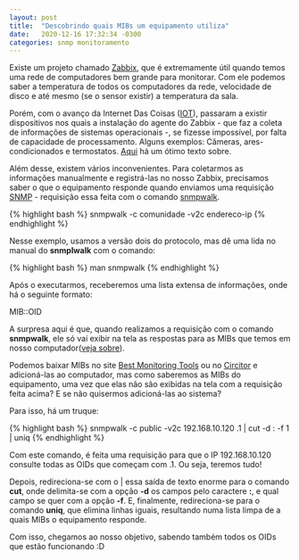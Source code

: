 ```yaml
---
layout: post
title:  "Descobrindo quais MIBs um equipamento utiliza"
date:   2020-12-16 17:32:34 -0300
categories: snmp monitoramento
---
```


Existe um projeto chamado [Zabbix], que é extremamente útil quando temos uma rede de computadores bem grande para monitorar. Com ele podemos saber a temperatura de todos os computadores da rede, velocidade de disco e até mesmo (se o sensor existir) a temperatura da sala.

Porém, com o avanço da Internet Das Coisas ([IOT]), passaram a existir dispositivos nos quais a instalação do agente do Zabbix - que faz a coleta de informações de sistemas operacionais -, se fizesse impossível, por falta de capacidade de processamento. Alguns exemplos: Câmeras, ares-condicionados e termostatos. [Aqui] há um ótimo texto sobre.

Além desse, existem vários inconvenientes. Para coletarmos as informações manualmente e registrá-las no nosso Zabbix, precisamos saber o que o equipamento responde quando enviamos uma requisição [SNMP] - requisição essa feita com o comando [snmpwalk].

{% highlight bash %}
snmpwalk -c comunidade -v2c endereco-ip
{% endhighlight %}

Nesse exemplo, usamos a versão dois do protocolo, mas dê uma lida no manual do **snmplwalk** com o comando:

{% highlight bash %}
man snmpwalk
{% endhighlight %}

Após o executarmos, receberemos uma lista extensa de informações, onde há o seguinte formato:

MIB::OID

A surpresa aqui é que, quando realizamos a requisição com o comando **snmpwalk**, ele só vai exibir na tela as respostas para as MIBs que temos em nosso computador([veja sobre]).

Podemos baixar MIBs no site [Best Monitoring Tools] ou no [Circitor] e adicioná-las ao computador, mas como saberemos as MIBs do equipamento, uma vez que elas não são exibidas na tela com a requisição feita acima? E se não quisermos adicioná-las ao sistema?

Para isso, há um truque:

{% highlight bash %}
snmpwalk -c public -v2c 192.168.10.120 .1 | cut -d : -f 1 | uniq
{% endhighlight %}

Com este comando, é feita uma requisição para que o IP 192.168.10.120 consulte todas as OIDs que começam com .1. Ou seja, teremos tudo!

Depois, redireciona-se com o | essa saída de texto enorme para o comando **cut**, onde delimita-se com a opção **-d** os campos pelo caractere **:**, e qual campo se quer com a opção **-f**. E, finalmente, redireciona-se para o comando **uniq**, que elimina linhas iguais, resultando numa lista limpa de a quais MIBs o equipamento responde.

Com isso, chegamos ao nosso objetivo, sabendo também todos os OIDs que estão funcionando :D

[Zabbix]: https://www.zabbix.com/br/
[IOT]: https://pt.wikipedia.org/wiki/Internet_das_coisas
[Aqui]: https://errc.sbc.org.br/2020/papers/ST_IC2_2_SNMP_Industriais.pdf
[SNMP]: https://www.gta.ufrj.br/grad/10_1/snmp/snmp.htm
[snmpwalk]: http://www.net-snmp.org/docs/man/snmpwalk.html
[veja sobre]: https://meuladodigital.com.br/2020/04/23/carregando-novas-mibs-no-linux/
[Best Monitoring Tools]: https://bestmonitoringtools.com/
[Circitor]: http://www.circitor.fr/Mibs/Mibs.php
